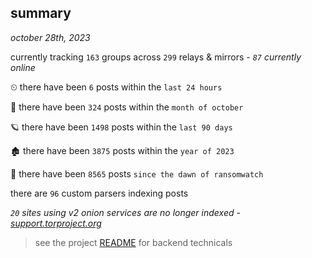 
## summary
_october 28th, 2023_

currently tracking `163` groups across `299` relays & mirrors - _`87` currently online_

⏲ there have been `6` posts within the `last 24 hours`

🦈 there have been `324` posts within the `month of october`

🪐 there have been `1498` posts within the `last 90 days`

🏚 there have been `3875` posts within the `year of 2023`

🦕 there have been `8565` posts `since the dawn of ransomwatch`

there are `96` custom parsers indexing posts

_`20` sites using v2 onion services are no longer indexed - [support.torproject.org](https://support.torproject.org/onionservices/v2-deprecation/)_

> see the project [README](https://github.com/joshhighet/ransomwatch#ransomwatch--) for backend technicals
